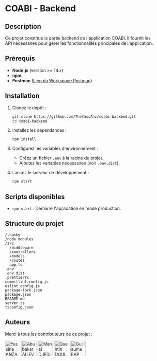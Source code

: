 # COABI - Backend

## Description

Ce projet constitue la partie backend de l'application COABI. Il fournit les API nécessaires pour gérer les fonctionnalités principales de l'application.

## Prérequis

- **Node.js** (version >= 14.x)
- **npm**
- **Postman** ([Lien du Workspace Postman](https://coabi-team.postman.co/workspace/fcba6f8d-1708-46a4-92d1-3cbe1b2a12d4))

## Installation

1. Clonez le dépôt :

   ```bash
   git clone https://github.com/TheYassAnz/coabi-backend.git
   cd coabi-backend
   ```

2. Installez les dépendances :

   ```bash
   npm install
   ```

3. Configurez les variables d'environnement :

   - Créez un fichier `.env` à la racine du projet.
   - Ajoutez les variables nécessaires (voir `.env.dist`).

4. Lancez le serveur de développement :
   ```bash
   npm start
   ```

## Scripts disponibles

- `npm start` : Démarre l'application en mode production.

## Structure du projet

```
/.husky
/node_modules
/src
  /middleware
  /controllers
  /models
  /routes
  app.ts
.env
.env.dist
.prettierrc
commitlint.config.js
eslint.config.js
package-lock.json
package.json
README.md
server.ts
tsconfig.json
```

## Auteurs

Merci à tous les contributeurs de ce projet :

<img src="https://github.com/TheYassAnz.png" alt="Yassine ANZAR BASHA" width="50" height="50">
<img src="https://github.com/AbubakarAliev.png" alt="Abubakar ALIEV" width="50" height="50">
<img src="https://github.com/Maneldj.png" alt="Manel DJEDIR" width="50" height="50">
<img src="https://github.com/NutNak.png" alt="Quentin DOULCET" width="50" height="50">
<img src="https://github.com/geap1999.png" alt="Guillaume EAP" width="50" height="50">
